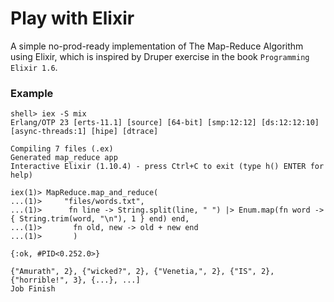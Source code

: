 # Play with Elixir 

A simple no-prod-ready implementation of The Map-Reduce Algorithm using Elixir, which is inspired by Druper exercise in the book `Programming Elixir 1.6`.

### Example
```
shell> iex -S mix
Erlang/OTP 23 [erts-11.1] [source] [64-bit] [smp:12:12] [ds:12:12:10] [async-threads:1] [hipe] [dtrace]

Compiling 7 files (.ex)
Generated map_reduce app
Interactive Elixir (1.10.4) - press Ctrl+C to exit (type h() ENTER for help)

iex(1)> MapReduce.map_and_reduce(
...(1)>     "files/words.txt",
...(1)>      fn line -> String.split(line, " ") |> Enum.map(fn word -> { String.trim(word, "\n"), 1 } end) end,
...(1)>       fn old, new -> old + new end
...(1)>       )

{:ok, #PID<0.252.0>}

{"Amurath", 2}, {"wicked?", 2}, {"Venetia,", 2}, {"IS", 2}, {"horrible!", 3}, {...}, ...]
Job Finish

```
